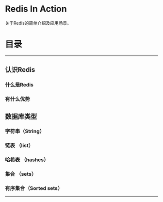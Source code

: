 # Redis In Action

关于Redis的简单介绍及应用场景。

# 目录

---

## 认识Redis

### 什么是Redis

### 有什么优势

## 数据库类型

### 字符串（String）

### 链表 （list）

### 哈希表 （hashes）

### 集合 （sets）

### 有序集合（Sorted sets）

---



